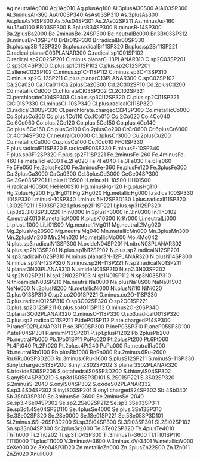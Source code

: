 <tr><td>Ag.neutral</td><td>Ag</td><td>0</td><td>0</td><td></td><td></td><td>0</td></tr>
<tr><td>Ag.1</td><td>Ag</td><td>0</td><td>1</td><td></td><td></td><td>0</td></tr>
<tr><td>Ag.plus</td><td>Ag</td><td>1</td><td>0</td><td></td><td></td><td>0</td></tr>
<tr><td>Al.3plus</td><td>Al</td><td>3</td><td>0</td><td>S</td><td>0</td><td>0</td></tr>
<tr><td>Al</td><td>Al</td><td>0</td><td>3</td><td>SP3</td><td>0</td><td>0</td></tr>
<tr><td>Al.3minus</td><td>Al</td><td>-3</td><td>6</td><td></td><td></td><td>0</td></tr>
<tr><td>Ar</td><td>Ar</td><td>0</td><td>0</td><td>SP3</td><td>4</td><td>0</td></tr>
<tr><td>As</td><td>As</td><td>0</td><td>3</td><td>SP3</td><td>1</td><td>0</td></tr>
<tr><td>As.3plus</td><td>As</td><td>3</td><td>0</td><td></td><td></td><td>0</td></tr>
<tr><td>As.plus</td><td>As</td><td>1</td><td>4</td><td>SP3</td><td>0</td><td>0</td></tr>
<tr><td>As.5</td><td>As</td><td>0</td><td>4</td><td>SP3</td><td>0</td><td>1</td></tr>
<tr><td>As.2</td><td>As</td><td>0</td><td>2</td><td>SP2</td><td>1</td><td>1</td></tr>
<tr><td>As.minus</td><td>As</td><td>-1</td><td>6</td><td></td><td></td><td>0</td></tr>
<tr><td>Au.1</td><td>Au</td><td>0</td><td>1</td><td></td><td>0</td><td>0</td></tr>
<tr><td>B</td><td>B</td><td>0</td><td>3</td><td>SP3</td><td>0</td><td>0</td></tr>
<tr><td>B.3plus</td><td>B</td><td>3</td><td>4</td><td>SP3</td><td>0</td><td>0</td></tr>
<tr><td>B.minus</td><td>B</td><td>-1</td><td>4</td><td>SP3</td><td>0</td><td>0</td></tr>
<tr><td>Ba.2plus</td><td>Ba</td><td>2</td><td>0</td><td></td><td>0</td><td>0</td></tr>
<tr><td>Be.2minus</td><td>Be</td><td>-2</td><td>4</td><td>SP3</td><td>0</td><td>0</td></tr>
<tr><td>Be.neutral</td><td>Be</td><td>0</td><td>0</td><td></td><td></td><td>0</td></tr>
<tr><td>Br.3</td><td>Br</td><td>0</td><td>3</td><td>SP3</td><td>1</td><td>2</td></tr>
<tr><td>Br.minus</td><td>Br</td><td>-1</td><td>0</td><td>SP3</td><td>4</td><td>0</td></tr>
<tr><td>Br</td><td>Br</td><td>0</td><td>1</td><td>SP3</td><td>3</td><td>0</td></tr>
<tr><td>Br.radical</td><td>Br</td><td>0</td><td>0</td><td>SP3</td><td>3</td><td>0</td></tr>
<tr><td>Br.plus.sp3</td><td>Br</td><td>1</td><td>2</td><td>SP3</td><td>2</td><td>0</td></tr>
<tr><td>Br.plus.radical</td><td>Br</td><td>1</td><td>1</td><td>SP3</td><td>2</td><td>0</td></tr>
<tr><td>Br.plus.sp2</td><td>Br</td><td>1</td><td>1</td><td>SP2</td><td>2</td><td>1</td></tr>
<tr><td>C.radical.planar</td><td>C</td><td>0</td><td>3</td><td>PLANAR3</td><td>0</td><td>0</td></tr>
<tr><td>C.radical.sp1</td><td>C</td><td>0</td><td>1</td><td>SP1</td><td>0</td><td>2</td></tr>
<tr><td>C.radical.sp2</td><td>C</td><td>0</td><td>2</td><td>SP2</td><td>0</td><td>1</td></tr>
<tr><td>C.minus.planar</td><td>C</td><td>-1</td><td>3</td><td>PLANAR3</td><td>1</td><td>0</td></tr>
<tr><td>C.sp2</td><td>C</td><td>0</td><td>3</td><td>SP2</td><td>0</td><td>1</td></tr>
<tr><td>C.sp3</td><td>C</td><td>0</td><td>4</td><td>SP3</td><td>0</td><td>0</td></tr>
<tr><td>C.plus.sp1</td><td>C</td><td>1</td><td>1</td><td>SP1</td><td>0</td><td>2</td></tr>
<tr><td>C.plus.sp2</td><td>C</td><td>1</td><td>2</td><td>SP2</td><td>0</td><td>1</td></tr>
<tr><td>C.allene</td><td>C</td><td>0</td><td>2</td><td>SP1</td><td>0</td><td>2</td></tr>
<tr><td>C.minus.sp1</td><td>C</td><td>-1</td><td>1</td><td>SP1</td><td>1</td><td>2</td></tr>
<tr><td>C.minus.sp3</td><td>C</td><td>-1</td><td>3</td><td>SP3</td><td>1</td><td>0</td></tr>
<tr><td>C.minus.sp2</td><td>C</td><td>-1</td><td>2</td><td>SP2</td><td>1</td><td>1</td></tr>
<tr><td>C.plus.planar</td><td>C</td><td>1</td><td>3</td><td>PLANAR3</td><td>0</td><td>0</td></tr>
<tr><td>C.sp</td><td>C</td><td>0</td><td>2</td><td>SP1</td><td>0</td><td>2</td></tr>
<tr><td>Ca.2</td><td>Ca</td><td>0</td><td>2</td><td></td><td></td><td>0</td></tr>
<tr><td>Ca.1</td><td>Ca</td><td>0</td><td>1</td><td></td><td></td><td>1</td></tr>
<tr><td>Ca.2plus</td><td>Ca</td><td>2</td><td>0</td><td>S</td><td>0</td><td>0</td></tr>
<tr><td>Cd.2</td><td>Cd</td><td>0</td><td>2</td><td>SP1</td><td></td><td>0</td></tr>
<tr><td>Cd.2plus</td><td>Cd</td><td>2</td><td>0</td><td></td><td></td><td>0</td></tr>
<tr><td>Cd.metallic</td><td>Cd</td><td>0</td><td>0</td><td></td><td></td><td>0</td></tr>
<tr><td>Cl.chlorate</td><td>Cl</td><td>0</td><td>3</td><td>SP2</td><td>0</td><td>2</td></tr>
<tr><td>Cl.2</td><td>Cl</td><td>0</td><td>2</td><td>SP3</td><td>2</td><td>1</td></tr>
<tr><td>Cl.perchlorate</td><td>Cl</td><td>0</td><td>4</td><td>SP3</td><td>0</td><td>3</td></tr>
<tr><td>Cl.plus.sp3</td><td>Cl</td><td>1</td><td>2</td><td>SP3</td><td>2</td><td>0</td></tr>
<tr><td>Cl.plus.sp2</td><td>Cl</td><td>1</td><td>1</td><td>SP2</td><td>2</td><td>1</td></tr>
<tr><td>Cl</td><td>Cl</td><td>0</td><td>1</td><td>SP3</td><td>3</td><td>0</td></tr>
<tr><td>Cl.minus</td><td>Cl</td><td>-1</td><td>0</td><td>SP3</td><td>4</td><td>0</td></tr>
<tr><td>Cl.plus.radical</td><td>Cl</td><td>1</td><td>1</td><td>SP3</td><td>2</td><td>0</td></tr>
<tr><td>Cl.radical</td><td>Cl</td><td>0</td><td>0</td><td>SP3</td><td>3</td><td>0</td></tr>
<tr><td>Cl.perchlorate.charged</td><td>Cl</td><td>3</td><td>4</td><td>SP3</td><td>0</td><td>0</td></tr>
<tr><td>Co.metallic</td><td>Co</td><td>0</td><td>0</td><td></td><td></td><td>0</td></tr>
<tr><td>Co.3plus</td><td>Co</td><td>3</td><td>0</td><td></td><td></td><td>0</td></tr>
<tr><td>Co.plus.1</td><td>Co</td><td>1</td><td>1</td><td></td><td></td><td>0</td></tr>
<tr><td>Co.1</td><td>Co</td><td>0</td><td>1</td><td></td><td></td><td>0</td></tr>
<tr><td>Co.2</td><td>Co</td><td>0</td><td>2</td><td></td><td></td><td>0</td></tr>
<tr><td>Co.4</td><td>Co</td><td>0</td><td>4</td><td></td><td></td><td>0</td></tr>
<tr><td>Co.6</td><td>Co</td><td>0</td><td>6</td><td></td><td></td><td>0</td></tr>
<tr><td>Co.plus.2</td><td>Co</td><td>1</td><td>2</td><td></td><td></td><td>0</td></tr>
<tr><td>Co.plus.5</td><td>Co</td><td>1</td><td>5</td><td></td><td></td><td>0</td></tr>
<tr><td>Co.plus.4</td><td>Co</td><td>1</td><td>4</td><td></td><td></td><td>0</td></tr>
<tr><td>Co.plus.6</td><td>Co</td><td>1</td><td>6</td><td></td><td></td><td>0</td></tr>
<tr><td>Co.plus</td><td>Co</td><td>1</td><td>0</td><td></td><td></td><td>0</td></tr>
<tr><td>Co.2plus</td><td>Co</td><td>2</td><td>0</td><td></td><td></td><td>0</td></tr>
<tr><td>Cr</td><td>Cr</td><td>0</td><td>6</td><td></td><td>0</td><td>0</td></tr>
<tr><td>Cr.6plus</td><td>Cr</td><td>6</td><td>0</td><td></td><td>0</td><td>0</td></tr>
<tr><td>Cr.4</td><td>Cr</td><td>0</td><td>4</td><td>SP3</td><td>0</td><td>2</td></tr>
<tr><td>Cr.neutral</td><td>Cr</td><td>0</td><td>0</td><td></td><td>0</td><td>0</td></tr>
<tr><td>Cr.3plus</td><td>Cr</td><td>3</td><td>0</td><td></td><td>0</td><td>0</td></tr>
<tr><td>Cu.2plus</td><td>Cu</td><td>2</td><td>0</td><td></td><td></td><td>0</td></tr>
<tr><td>Cu.metallic</td><td>Cu</td><td>0</td><td>0</td><td></td><td></td><td>0</td></tr>
<tr><td>Cu.plus</td><td>Cu</td><td>1</td><td>0</td><td></td><td></td><td>0</td></tr>
<tr><td>Cu.1</td><td>Cu</td><td>0</td><td>1</td><td></td><td></td><td>0</td></tr>
<tr><td>F</td><td>F</td><td>0</td><td>1</td><td>SP3</td><td>3</td><td>0</td></tr>
<tr><td>F.plus.radical</td><td>F</td><td>1</td><td>1</td><td>SP3</td><td>2</td><td>0</td></tr>
<tr><td>F.radical</td><td>F</td><td>0</td><td>0</td><td>SP3</td><td>3</td><td>0</td></tr>
<tr><td>F.minus</td><td>F</td><td>-1</td><td>0</td><td>SP3</td><td>4</td><td>0</td></tr>
<tr><td>F.plus.sp3</td><td>F</td><td>1</td><td>2</td><td>SP3</td><td>2</td><td>0</td></tr>
<tr><td>F.plus.sp2</td><td>F</td><td>1</td><td>1</td><td>SP2</td><td>2</td><td>1</td></tr>
<tr><td>Fe.2minus</td><td>Fe</td><td>-2</td><td>6</td><td></td><td></td><td>0</td></tr>
<tr><td>Fe.4minus</td><td>Fe</td><td>-4</td><td>6</td><td></td><td></td><td>0</td></tr>
<tr><td>Fe.metallic</td><td>Fe</td><td>0</td><td>0</td><td></td><td></td><td>0</td></tr>
<tr><td>Fe.2</td><td>Fe</td><td>0</td><td>2</td><td></td><td></td><td>0</td></tr>
<tr><td>Fe.4</td><td>Fe</td><td>0</td><td>4</td><td></td><td></td><td>0</td></tr>
<tr><td>Fe.3</td><td>Fe</td><td>0</td><td>3</td><td></td><td></td><td>0</td></tr>
<tr><td>Fe.6</td><td>Fe</td><td>0</td><td>6</td><td></td><td></td><td>0</td></tr>
<tr><td>Fe.5</td><td>Fe</td><td>0</td><td>5</td><td></td><td></td><td>0</td></tr>
<tr><td>Fe.2plus</td><td>Fe</td><td>2</td><td>0</td><td></td><td></td><td>0</td></tr>
<tr><td>Fe.3minus</td><td>Fe</td><td>-3</td><td>6</td><td></td><td></td><td>0</td></tr>
<tr><td>Fe.plus</td><td>Fe</td><td>1</td><td>2</td><td></td><td></td><td>0</td></tr>
<tr><td>Fe.3plus</td><td>Fe</td><td>3</td><td>0</td><td></td><td></td><td>0</td></tr>
<tr><td>Ga.3plus</td><td>Ga</td><td>3</td><td>0</td><td></td><td>0</td><td>0</td></tr>
<tr><td>Ga</td><td>Ga</td><td>0</td><td>3</td><td></td><td>0</td><td>0</td></tr>
<tr><td>Gd.3plus</td><td>Gd</td><td>3</td><td>0</td><td></td><td>0</td><td>0</td></tr>
<tr><td>Ge</td><td>Ge</td><td>0</td><td>4</td><td>SP3</td><td>0</td><td>0</td></tr>
<tr><td>Ge.3</td><td>Ge</td><td>0</td><td>3</td><td>SP2</td><td>0</td><td>1</td></tr>
<tr><td>H.plus</td><td>H</td><td>1</td><td>0</td><td>S</td><td>0</td><td>0</td></tr>
<tr><td>H.minus</td><td>H</td><td>-1</td><td>0</td><td>S</td><td>0</td><td>0</td></tr>
<tr><td>H</td><td>H</td><td>0</td><td>1</td><td>S</td><td>0</td><td>0</td></tr>
<tr><td>H.radical</td><td>H</td><td>0</td><td>0</td><td>S</td><td>0</td><td>0</td></tr>
<tr><td>He</td><td>He</td><td>0</td><td>0</td><td>S</td><td>1</td><td>0</td></tr>
<tr><td>Hg.minus</td><td>Hg</td><td>-1</td><td>2</td><td></td><td></td><td>0</td></tr>
<tr><td>Hg.plus</td><td>Hg</td><td>1</td><td>1</td><td></td><td></td><td>0</td></tr>
<tr><td>Hg.2plus</td><td>Hg</td><td>2</td><td>0</td><td></td><td></td><td>0</td></tr>
<tr><td>Hg.1</td><td>Hg</td><td>0</td><td>1</td><td></td><td></td><td>1</td></tr>
<tr><td>Hg.2</td><td>Hg</td><td>0</td><td>2</td><td></td><td></td><td>0</td></tr>
<tr><td>Hg.metallic</td><td>Hg</td><td>0</td><td>0</td><td></td><td></td><td>0</td></tr>
<tr><td>I.radical</td><td>I</td><td>0</td><td>0</td><td>SP3</td><td>3</td><td>0</td></tr>
<tr><td>I</td><td>I</td><td>0</td><td>1</td><td>SP3</td><td>3</td><td>0</td></tr>
<tr><td>I.minus</td><td>I</td><td>-1</td><td>0</td><td>SP3</td><td>4</td><td>0</td></tr>
<tr><td>I.minus.5</td><td>I</td><td>-1</td><td>2</td><td>SP3D1</td><td>3</td><td>0</td></tr>
<tr><td>I.plus.radical</td><td>I</td><td>1</td><td>1</td><td>SP3</td><td>2</td><td>0</td></tr>
<tr><td>I.3</td><td>I</td><td>0</td><td>2</td><td>SP2</td><td>1</td><td>1</td></tr>
<tr><td>I.5</td><td>I</td><td>0</td><td>3</td><td>SP2</td><td>0</td><td>2</td></tr>
<tr><td>I.plus.sp2</td><td>I</td><td>1</td><td>1</td><td>SP2</td><td>2</td><td>1</td></tr>
<tr><td>I.plus.sp3</td><td>I</td><td>1</td><td>2</td><td>SP3</td><td>2</td><td>0</td></tr>
<tr><td>I.sp3d2.3</td><td>I</td><td>0</td><td>3</td><td>SP3D2</td><td>2</td><td>0</td></tr>
<tr><td>In</td><td>In</td><td>0</td><td>0</td><td></td><td>0</td><td>0</td></tr>
<tr><td>In.3plus</td><td>In</td><td>3</td><td>0</td><td></td><td>0</td><td>0</td></tr>
<tr><td>In.3</td><td>In</td><td>0</td><td>3</td><td></td><td>0</td><td>0</td></tr>
<tr><td>In.1</td><td>In</td><td>0</td><td>1</td><td></td><td>0</td><td>2</td></tr>
<tr><td>K.neutral</td><td>K</td><td>0</td><td>1</td><td></td><td></td><td>0</td></tr>
<tr><td>K.metallic</td><td>K</td><td>0</td><td>0</td><td></td><td></td><td>0</td></tr>
<tr><td>K.plus</td><td>K</td><td>1</td><td>0</td><td>S</td><td>0</td><td>0</td></tr>
<tr><td>Kr</td><td>Kr</td><td>0</td><td>0</td><td></td><td></td><td>0</td></tr>
<tr><td>Li.neutral</td><td>Li</td><td>0</td><td>0</td><td></td><td></td><td>0</td></tr>
<tr><td>Li.plus</td><td>Li</td><td>1</td><td>0</td><td></td><td>0</td><td>0</td></tr>
<tr><td>Li</td><td>Li</td><td>0</td><td>1</td><td>S</td><td>0</td><td>0</td></tr>
<tr><td>Mg.neutral.1</td><td>Mg</td><td>0</td><td>1</td><td></td><td></td><td>1</td></tr>
<tr><td>Mg.neutral.2</td><td>Mg</td><td>0</td><td>2</td><td></td><td></td><td>0</td></tr>
<tr><td>Mg.2plus</td><td>Mg</td><td>2</td><td>0</td><td>S</td><td>0</td><td>0</td></tr>
<tr><td>Mg.neutral</td><td>Mg</td><td>0</td><td>4</td><td></td><td></td><td>0</td></tr>
<tr><td>Mn.metallic</td><td>Mn</td><td>0</td><td>0</td><td></td><td></td><td>0</td></tr>
<tr><td>Mn.3plus</td><td>Mn</td><td>3</td><td>0</td><td></td><td></td><td>0</td></tr>
<tr><td>Mn.2plus</td><td>Mn</td><td>2</td><td>0</td><td></td><td></td><td>0</td></tr>
<tr><td>Mn.2</td><td>Mn</td><td>0</td><td>2</td><td></td><td></td><td>0</td></tr>
<tr><td>Mo.metallic</td><td>Mo</td><td>0</td><td>0</td><td></td><td></td><td>0</td></tr>
<tr><td>Mo.4</td><td>Mo</td><td>0</td><td>4</td><td></td><td></td><td>2</td></tr>
<tr><td>N.plus.sp3.radical</td><td>N</td><td>1</td><td>3</td><td>SP3</td><td>0</td><td>0</td></tr>
<tr><td>N.oxide</td><td>N</td><td>0</td><td>4</td><td>SP2</td><td>0</td><td>1</td></tr>
<tr><td>N.nitro</td><td>N</td><td>0</td><td>3</td><td>PLANAR3</td><td>0</td><td>2</td></tr>
<tr><td>N.plus.sp2</td><td>N</td><td>1</td><td>3</td><td>SP2</td><td>0</td><td>1</td></tr>
<tr><td>N.plus.sp1</td><td>N</td><td>1</td><td>2</td><td>SP1</td><td>0</td><td>2</td></tr>
<tr><td>N.plus.sp2.radical</td><td>N</td><td>1</td><td>2</td><td>SP2</td><td>0</td><td>1</td></tr>
<tr><td>N.sp3.radical</td><td>N</td><td>0</td><td>2</td><td>SP3</td><td>1</td><td>0</td></tr>
<tr><td>N.minus.planar3</td><td>N</td><td>-1</td><td>2</td><td>PLANAR3</td><td>2</td><td>0</td></tr>
<tr><td>N.plus</td><td>N</td><td>1</td><td>4</td><td>SP3</td><td>0</td><td>0</td></tr>
<tr><td>N.minus.sp3</td><td>N</td><td>-1</td><td>2</td><td>SP3</td><td>2</td><td>0</td></tr>
<tr><td>N.minus.sp2</td><td>N</td><td>-1</td><td>1</td><td>SP2</td><td>2</td><td>1</td></tr>
<tr><td>N.sp2.radical</td><td>N</td><td>0</td><td>1</td><td>SP2</td><td>1</td><td>1</td></tr>
<tr><td>N.planar3</td><td>N</td><td>0</td><td>3</td><td>PLANAR3</td><td>1</td><td>0</td></tr>
<tr><td>N.amide</td><td>N</td><td>0</td><td>3</td><td>SP2</td><td>1</td><td>0</td></tr>
<tr><td>N.sp2.3</td><td>N</td><td>0</td><td>3</td><td>SP2</td><td>0</td><td>2</td></tr>
<tr><td>N.sp2</td><td>N</td><td>0</td><td>2</td><td>SP2</td><td>1</td><td>1</td></tr>
<tr><td>N.sp1.2</td><td>N</td><td>0</td><td>2</td><td>SP1</td><td>0</td><td>3</td></tr>
<tr><td>N.sp1</td><td>N</td><td>0</td><td>1</td><td>SP1</td><td>1</td><td>2</td></tr>
<tr><td>N.sp3</td><td>N</td><td>0</td><td>3</td><td>SP3</td><td>1</td><td>0</td></tr>
<tr><td>N.thioamide</td><td>N</td><td>0</td><td>3</td><td>SP2</td><td>1</td><td>0</td></tr>
<tr><td>Na.neutral</td><td>Na</td><td>0</td><td>0</td><td></td><td>0</td><td>0</td></tr>
<tr><td>Na.plus</td><td>Na</td><td>1</td><td>0</td><td>S</td><td>0</td><td>0</td></tr>
<tr><td>Na</td><td>Na</td><td>0</td><td>1</td><td>S</td><td>0</td><td>0</td></tr>
<tr><td>Ne</td><td>Ne</td><td>0</td><td>0</td><td></td><td></td><td>0</td></tr>
<tr><td>Ni.2plus</td><td>Ni</td><td>2</td><td>0</td><td></td><td></td><td>0</td></tr>
<tr><td>Ni.metallic</td><td>Ni</td><td>0</td><td>0</td><td></td><td></td><td>0</td></tr>
<tr><td>Ni.plus</td><td>Ni</td><td>1</td><td>1</td><td></td><td></td><td>0</td></tr>
<tr><td>Ni</td><td>Ni</td><td>0</td><td>2</td><td></td><td></td><td>0</td></tr>
<tr><td>O.plus</td><td>O</td><td>1</td><td>3</td><td>SP3</td><td>1</td><td>0</td></tr>
<tr><td>O.sp2.co2</td><td>O</td><td>0</td><td>1</td><td>SP2</td><td>2</td><td>1</td></tr>
<tr><td>O.minus.co2</td><td>O</td><td>-1</td><td>1</td><td>SP3</td><td>3</td><td>0</td></tr>
<tr><td>O.plus.radical</td><td>O</td><td>1</td><td>2</td><td>SP3</td><td>1</td><td>0</td></tr>
<tr><td>O.sp3</td><td>O</td><td>0</td><td>2</td><td>SP3</td><td>2</td><td>0</td></tr>
<tr><td>O.sp2</td><td>O</td><td>0</td><td>1</td><td>SP2</td><td>2</td><td>1</td></tr>
<tr><td>O.plus.sp2</td><td>O</td><td>1</td><td>2</td><td>SP2</td><td>1</td><td>1</td></tr>
<tr><td>O.plus.sp1</td><td>O</td><td>1</td><td>1</td><td>SP1</td><td>1</td><td>2</td></tr>
<tr><td>O.minus2</td><td>O</td><td>-2</td><td>0</td><td>SP3</td><td>4</td><td>0</td></tr>
<tr><td>O.planar3</td><td>O</td><td>0</td><td>2</td><td>PLANAR3</td><td>2</td><td>0</td></tr>
<tr><td>O.minus</td><td>O</td><td>-1</td><td>1</td><td>SP3</td><td>3</td><td>0</td></tr>
<tr><td>O.sp3.radical</td><td>O</td><td>0</td><td>1</td><td>SP3</td><td>2</td><td>0</td></tr>
<tr><td>O.plus.sp2.radical</td><td>O</td><td>1</td><td>1</td><td>SP2</td><td>1</td><td>1</td></tr>
<tr><td>P.ide</td><td>P</td><td>0</td><td>1</td><td>SP1</td><td>1</td><td>2</td></tr>
<tr><td>P.ate.charged</td><td>P</td><td>1</td><td>4</td><td>SP3</td><td>0</td><td>0</td></tr>
<tr><td>P.irane</td><td>P</td><td>0</td><td>2</td><td>PLANAR3</td><td>1</td><td>1</td></tr>
<tr><td>P.se.3</td><td>P</td><td>0</td><td>0</td><td>SP3</td><td>0</td><td>0</td></tr>
<tr><td>P.ine</td><td>P</td><td>0</td><td>3</td><td>SP3</td><td>1</td><td>0</td></tr>
<tr><td>P.ane</td><td>P</td><td>0</td><td>5</td><td>SP3D1</td><td>0</td><td>0</td></tr>
<tr><td>P.ate</td><td>P</td><td>0</td><td>4</td><td>SP3</td><td>0</td><td>1</td></tr>
<tr><td>P.anium</td><td>P</td><td>1</td><td>3</td><td>SP2</td><td>0</td><td>1</td></tr>
<tr><td>P.sp1.plus</td><td>P</td><td>1</td><td>2</td><td></td><td>0</td><td>2</td></tr>
<tr><td>Pb.2plus</td><td>Pb</td><td>2</td><td>0</td><td></td><td></td><td>0</td></tr>
<tr><td>Pb.neutral</td><td>Pb</td><td>0</td><td>0</td><td></td><td></td><td>0</td></tr>
<tr><td>Pb.1</td><td>Pb</td><td>0</td><td>1</td><td>SP1</td><td></td><td>1</td></tr>
<tr><td>Po</td><td>Po</td><td>0</td><td>2</td><td></td><td></td><td>0</td></tr>
<tr><td>Pt.2plus</td><td>Pt</td><td>2</td><td>0</td><td></td><td></td><td>0</td></tr>
<tr><td>Pt.6</td><td>Pt</td><td>0</td><td>6</td><td></td><td></td><td>0</td></tr>
<tr><td>Pt.4</td><td>Pt</td><td>0</td><td>4</td><td></td><td></td><td>0</td></tr>
<tr><td>Pt.2</td><td>Pt</td><td>0</td><td>2</td><td></td><td></td><td>0</td></tr>
<tr><td>Pt.2plus.4</td><td>Pt</td><td>2</td><td>4</td><td></td><td></td><td>0</td></tr>
<tr><td>Pu</td><td>Pu</td><td>0</td><td>0</td><td></td><td></td><td>0</td></tr>
<tr><td>Ra.neutral</td><td>Ra</td><td>0</td><td>0</td><td></td><td></td><td>0</td></tr>
<tr><td>Rb.neutral</td><td>Rb</td><td>0</td><td>1</td><td></td><td>0</td><td>0</td></tr>
<tr><td>Rb.plus</td><td>Rb</td><td>1</td><td>0</td><td></td><td>0</td><td>0</td></tr>
<tr><td>Rn</td><td>Rn</td><td>0</td><td>0</td><td></td><td></td><td>0</td></tr>
<tr><td>Ru.2minus.6</td><td>Ru</td><td>-2</td><td>6</td><td></td><td>0</td><td>0</td></tr>
<tr><td>Ru.6</td><td>Ru</td><td>0</td><td>6</td><td>SP3D2</td><td>0</td><td>0</td></tr>
<tr><td>Ru.3minus.6</td><td>Ru</td><td>-3</td><td>6</td><td></td><td>0</td><td>0</td></tr>
<tr><td>S.plus</td><td>S</td><td>1</td><td>2</td><td>SP2</td><td>1</td><td>1</td></tr>
<tr><td>S.minus</td><td>S</td><td>-1</td><td>1</td><td>SP3</td><td>3</td><td>0</td></tr>
<tr><td>S.inyl.charged</td><td>S</td><td>1</td><td>3</td><td>SP2</td><td>0</td><td>0</td></tr>
<tr><td>S.inyl.2</td><td>S</td><td>0</td><td>2</td><td>SP2</td><td>0</td><td>2</td></tr>
<tr><td>S.planar3</td><td>S</td><td>0</td><td>2</td><td>PLANAR3</td><td>2</td><td>0</td></tr>
<tr><td>S.trioxide</td><td>S</td><td>0</td><td>6</td><td>SP2</td><td>0</td><td>6</td></tr>
<tr><td>S.octahedral</td><td>S</td><td>0</td><td>6</td><td>SP3D2</td><td>0</td><td>0</td></tr>
<tr><td>S.thionyl</td><td>S</td><td>0</td><td>4</td><td>SP3</td><td>0</td><td>2</td></tr>
<tr><td>S.anyl</td><td>S</td><td>0</td><td>4</td><td>SP3D2</td><td>1</td><td>0</td></tr>
<tr><td>S.sp3d1</td><td>S</td><td>0</td><td>5</td><td>SP3D1</td><td>0</td><td>1</td></tr>
<tr><td>S.2</td><td>S</td><td>0</td><td>1</td><td>SP2</td><td>2</td><td>1</td></tr>
<tr><td>S.3</td><td>S</td><td>0</td><td>2</td><td>SP3</td><td>2</td><td>0</td></tr>
<tr><td>S.2minus</td><td>S</td><td>-2</td><td>0</td><td></td><td>4</td><td>0</td></tr>
<tr><td>S.onyl</td><td>S</td><td>0</td><td>4</td><td>SP3</td><td>0</td><td>2</td></tr>
<tr><td>S.oxide</td><td>S</td><td>0</td><td>2</td><td>PLANAR3</td><td>3</td><td>2</td></tr>
<tr><td>S.sp3.4</td><td>S</td><td>0</td><td>4</td><td>SP3</td><td>0</td><td>2</td></tr>
<tr><td>S.inyl</td><td>S</td><td>0</td><td>3</td><td>SP2</td><td>0</td><td>1</td></tr>
<tr><td>S.onyl.charged</td><td>S</td><td>2</td><td>4</td><td>SP3</td><td>0</td><td>2</td></tr>
<tr><td>Sb.4</td><td>Sb</td><td>0</td><td>4</td><td></td><td>0</td><td>1</td></tr>
<tr><td>Sb.3</td><td>Sb</td><td>0</td><td>3</td><td>SP3</td><td>1</td><td>0</td></tr>
<tr><td>Sc.3minus</td><td>Sc</td><td>-3</td><td>6</td><td></td><td>0</td><td>0</td></tr>
<tr><td>Se.2minus</td><td>Se</td><td>-2</td><td>0</td><td></td><td>4</td><td>0</td></tr>
<tr><td>Se.sp3.4</td><td>Se</td><td>0</td><td>4</td><td>SP3</td><td>0</td><td>2</td></tr>
<tr><td>Se.sp2.2</td><td>Se</td><td>0</td><td>2</td><td>SP2</td><td>1</td><td>2</td></tr>
<tr><td>Se.sp3.3</td><td>Se</td><td>0</td><td>3</td><td>SP3</td><td>1</td><td>1</td></tr>
<tr><td>Se.sp3d1.4</td><td>Se</td><td>0</td><td>4</td><td>SP3D1</td><td>1</td><td>0</td></tr>
<tr><td>Se.4plus</td><td>Se</td><td>4</td><td>0</td><td></td><td>0</td><td>0</td></tr>
<tr><td>Se.plus.3</td><td>Se</td><td>1</td><td>3</td><td>SP3</td><td>1</td><td>0</td></tr>
<tr><td>Se.3</td><td>Se</td><td>0</td><td>2</td><td>SP3</td><td>2</td><td>0</td></tr>
<tr><td>Se.2</td><td>Se</td><td>0</td><td>0</td><td></td><td>0</td><td>0</td></tr>
<tr><td>Se.1</td><td>Se</td><td>0</td><td>1</td><td>SP2</td><td>2</td><td>1</td></tr>
<tr><td>Se.5</td><td>Se</td><td>0</td><td>5</td><td>SP3D1</td><td>0</td><td>1</td></tr>
<tr><td>Si.2minus.6</td><td>Si</td><td>-2</td><td>6</td><td>SP3D2</td><td>0</td><td>0</td></tr>
<tr><td>Si.sp3</td><td>Si</td><td>0</td><td>4</td><td>SP3</td><td>0</td><td>0</td></tr>
<tr><td>Si.3</td><td>Si</td><td>0</td><td>3</td><td>SP3</td><td>0</td><td>1</td></tr>
<tr><td>Si.2</td><td>Si</td><td>0</td><td>2</td><td>SP1</td><td>0</td><td>2</td></tr>
<tr><td>Sn.sp3</td><td>Sn</td><td>0</td><td>4</td><td>SP3</td><td>0</td><td>0</td></tr>
<tr><td>Sr.2plus</td><td>Sr</td><td>2</td><td>0</td><td></td><td>0</td><td>0</td></tr>
<tr><td>Te.3</td><td>Te</td><td>0</td><td>2</td><td>SP3</td><td>2</td><td>0</td></tr>
<tr><td>Te.4plus</td><td>Te</td><td>4</td><td>0</td><td></td><td>1</td><td>0</td></tr>
<tr><td>Th</td><td>Th</td><td>0</td><td>0</td><td></td><td></td><td>0</td></tr>
<tr><td>Ti.2</td><td>Ti</td><td>0</td><td>2</td><td></td><td>0</td><td>2</td></tr>
<tr><td>Ti.sp3</td><td>Ti</td><td>0</td><td>4</td><td>SP3</td><td>0</td><td>0</td></tr>
<tr><td>Ti.3minus</td><td>Ti</td><td>-3</td><td>6</td><td></td><td>0</td><td>0</td></tr>
<tr><td>Tl.1</td><td>Tl</td><td>0</td><td>1</td><td>SP1</td><td>1</td><td>0</td></tr>
<tr><td>Tl</td><td>Tl</td><td>0</td><td>0</td><td></td><td>0</td><td>0</td></tr>
<tr><td>Tl.plus</td><td>Tl</td><td>1</td><td>0</td><td></td><td>0</td><td>0</td></tr>
<tr><td>V.3minus</td><td>V</td><td>-3</td><td>6</td><td></td><td>0</td><td>0</td></tr>
<tr><td>V.3minus.4</td><td>V</td><td>-3</td><td>4</td><td></td><td>0</td><td>1</td></tr>
<tr><td>W.metallic</td><td>W</td><td>0</td><td>0</td><td></td><td></td><td>0</td></tr>
<tr><td>Xe</td><td>Xe</td><td>0</td><td>0</td><td></td><td></td><td>0</td></tr>
<tr><td>Xe.3</td><td>Xe</td><td>0</td><td>4</td><td>SP3D2</td><td></td><td>0</td></tr>
<tr><td>Zn.metallic</td><td>Zn</td><td>0</td><td>0</td><td></td><td></td><td>0</td></tr>
<tr><td>Zn.2plus</td><td>Zn</td><td>2</td><td>2</td><td>S</td><td>0</td><td>0</td></tr>
<tr><td>Zn.1</td><td>Zn</td><td>0</td><td>1</td><td></td><td></td><td>1</td></tr>
<tr><td>Zn</td><td>Zn</td><td>0</td><td>2</td><td></td><td></td><td>0</td></tr>
<tr><td>X</td><td>null</td><td>0</td><td>0</td><td></td><td></td><td>0</td></tr>
